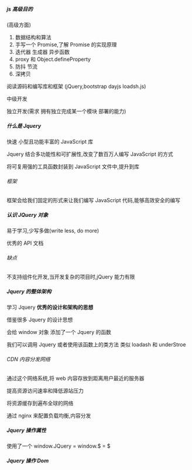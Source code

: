 ##### js 高级目的

(高级方面)

1. 数据结构和算法
2. 手写一个 Promise,了解 Promise 的实现原理
3. 迭代器 生成器 异步函数
4. proxy 和 Object.defineProperty
5. 防抖 节流
6. 深拷贝

阅读源码和编写库和框架 (jQuery,bootstrap dayjs loadsh.js)

中级开发

独立开发(需求 拥有独立完成某一个模块 部署的能力)

##### 什么是 Jquery

快速 小型且功能丰富的 JavaScript 库

Jquery 结合多功能性和可扩展性,改变了数百万人编写 JavaScript 的方式

将可复用强的工具函数封装到 JavaScript 文件中,提升到库

###### 框架

框架会给我们固定的形式来让我们编写 JavaScript 代码,能够高效安全的编写

##### 认识 JQuery 对象

易于学习,少写多做(write less, do more)

优秀的 API 文档

###### 缺点

不支持组件化开发,当开发复杂的项目时,jQuery 能力有限

##### Jquery 的整体架构

学习 Jquery **优秀的设计和架构的思想**

借鉴很多 Jquery 的设计思想

会给 window 对象 添加了一个 Jquery 的函数

我们可以调用 Jquery 或者使用该函数上的类方法 类似 loadash 和 underStroe

###### CDN 内容分发网络

通过这个网络系统,将 web 内容存放到距离用户最近的服务器

提高资源访问速率和降低源站压力

将资源缓存到遍布全球的网络

通过 nginx 来配置负载均衡,内容分发

##### Jquery 操作属性

使用了一个 window.JQuery = window.$ = $

##### Jquery 操作 Dom
